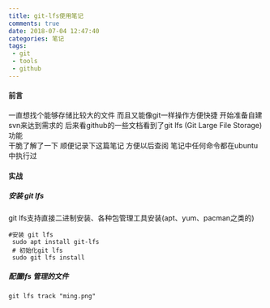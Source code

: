 ```yaml
---
title: git-lfs使用笔记
comments: true
date: 2018-07-04 12:47:40
categories: 笔记
tags:
 - git
 - tools
 - github
---
```

#### 前言
一直想找个能够存储比较大的文件 而且又能像git一样操作方便快捷 
开始准备自建svn来达到需求的
后来看github的一些文档看到了git lfs (Git Large File Storage)功能  
干脆了解了一下  顺便记录下这篇笔记 方便以后查阅
笔记中任何命令都在ubuntu中执行过
#### 实战
##### 安装 git lfs
git lfs支持直接二进制安装、各种包管理工具安装(apt、yum、pacman之类的)
```
#安装 git lfs
 sudo apt install git-lfs
 # 初始化git lfs
 sudo git lfs install 
```
##### 配置lfs 管理的文件
```
git lfs track "ming.png"
```